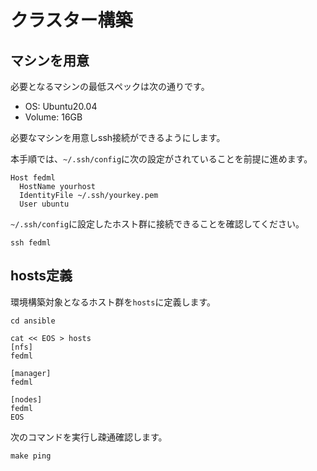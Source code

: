 # クラスター構築

## マシンを用意

必要となるマシンの最低スペックは次の通りです。

- OS: Ubuntu20.04
- Volume: 16GB


必要なマシンを用意しssh接続ができるようにします。

本手順では、`~/.ssh/config`に次の設定がされていることを前提に進めます。

```
Host fedml
  HostName yourhost
  IdentityFile ~/.ssh/yourkey.pem
  User ubuntu
```

`~/.ssh/config`に設定したホスト群に接続できることを確認してください。

```
ssh fedml
```

## hosts定義

環境構築対象となるホスト群を`hosts`に定義します。

```
cd ansible

cat << EOS > hosts
[nfs]
fedml

[manager]
fedml

[nodes]
fedml
EOS
```

次のコマンドを実行し疎通確認します。

```
make ping
```

